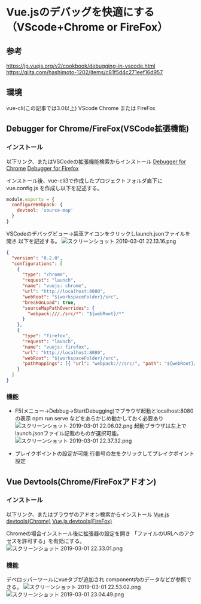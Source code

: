 # Vue.jsのデバッグを快適にする（VScode+Chrome or FireFox）
## 参考
https://jp.vuejs.org/v2/cookbook/debugging-in-vscode.html
https://qiita.com/hashimoto-1202/items/c81f5d4c271eef16d957

## 環境
vue-cli(この記事では3.0以上)
VScode
Chrome または FireFox

## Debugger for Chrome/FireFox(VSCode拡張機能)
### インストール
以下リンク、またはVSCodeの拡張機能検索からインストール
[Debugger for Chrome](https://marketplace.visualstudio.com/items?itemName=msjsdiag.debugger-for-chrome)
[Debugger for Firefox](https://marketplace.visualstudio.com/items?itemName=hbenl.vscode-firefox-debug)

インストール後、vue-cli3で作成したプロジェクトフォルダ直下に
vue.config.js を作成し以下を記述する。


```javascript:vue.config.js
module.exports = {
  configureWebpack: {
    devtool: 'source-map'
  }
}
```

VSCodeのデバッグビュー→歯車アイコンをクリックしlaunch.jsonファイルを開き
以下を記述する。
![スクリーンショット 2019-03-01 22.13.16.png](https://qiita-image-store.s3.amazonaws.com/0/230281/b5a94378-3bf0-b5c0-b17d-de85a371f3cd.png)


```json:launch.json
{
  "version": "0.2.0",
  "configurations": [
    {
      "type": "chrome",
      "request": "launch",
      "name": "vuejs: chrome",
      "url": "http://localhost:8080",
      "webRoot": "${workspaceFolder}/src",
      "breakOnLoad": true,
      "sourceMapPathOverrides": {
        "webpack:///./src/*": "${webRoot}/*"
      }
    },
    {
      "type": "firefox",
      "request": "launch",
      "name": "vuejs: firefox",
      "url": "http://localhost:8080",
      "webRoot": "${workspaceFolder}/src",
      "pathMappings": [{ "url": "webpack:///src/", "path": "${webRoot}/" }]
    }
  ]
}
```
### 機能
* F5(メニュー→Debbug→StartDebugging)でブラウザ起動とlocalhost:8080の表示
npm run serve などをあらかじめ動かしておく必要あり
![スクリーンショット 2019-03-01 22.06.02.png](https://qiita-image-store.s3.amazonaws.com/0/230281/7ace6995-8aa9-2fe6-3cb6-8fc14a4dcbe1.png)
起動ブラウザは左上でlaunch.jsonファイル記載のものが選択可能。
![スクリーンショット 2019-03-01 22.37.32.png](https://qiita-image-store.s3.amazonaws.com/0/230281/c9a30651-7bf0-513b-30db-54ac1456189f.png)


* ブレイクポイントの設定が可能
行番号の左をクリックしてブレイクポイント設定


## Vue Devtools(Chrome/FireFoxアドオン)
### インストール
以下リンク、またはブラウザのアドオン検索からインストール
[Vue.js devtools(Chrome)](https://chrome.google.com/webstore/detail/vuejs-devtools/nhdogjmejiglipccpnnnanhbledajbpd)
[Vue.js devtools(FireFox)](https://addons.mozilla.org/en-US/firefox/addon/vue-js-devtools/)

Chromeの場合インストール後に拡張器の設定を開き
「ファイルのURLへのアクセスを許可する」を有効にする。
![スクリーンショット 2019-03-01 22.33.01.png](https://qiita-image-store.s3.amazonaws.com/0/230281/b58ea459-52bf-0ed1-9e40-6c1e0a65509f.png)


### 機能
デベロッパーツールにvueタブが追加され
component内のデータなどが参照できる。
![スクリーンショット 2019-03-01 22.53.02.png](https://qiita-image-store.s3.amazonaws.com/0/230281/465340b8-7b1e-ccb2-bc83-edd299444109.png)
![スクリーンショット 2019-03-01 23.04.49.png](https://qiita-image-store.s3.amazonaws.com/0/230281/1810096e-9ba3-ba25-7c98-fba6cc5b9def.png)




